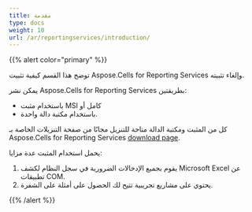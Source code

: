 ```yaml
---
title: مقدمة
type: docs
weight: 10
url: /ar/reportingservices/introduction/
---
```


{{% alert color="primary" %}}

توضح هذا القسم كيفية تثبيت Aspose.Cells for Reporting Services وإلغاء تثبيته.

يمكن نشر Aspose.Cells for Reporting Services بطريقتين:

- باستخدام مثبت MSI كامل أو
- باستخدام مكتبة دالة واحدة.

كل من المثبت ومكتبة الدالة متاحة للتنزيل مجانًا من صفحة التنزيلات الخاصة بـ Aspose.Cells for Reporting Services [download page](https://downloads.aspose.com/cells/reportingservices).

يحمل استخدام المثبت عدة مزايا:

1. يقوم بجميع الإدخالات الضرورية في سجل النظام لكشف Microsoft Excel عن تطبيقات COM.
1. يحتوي على مشاريع تجريبية تتيح لك الحصول على أمثلة على الشفرة.

{{% /alert %}}
